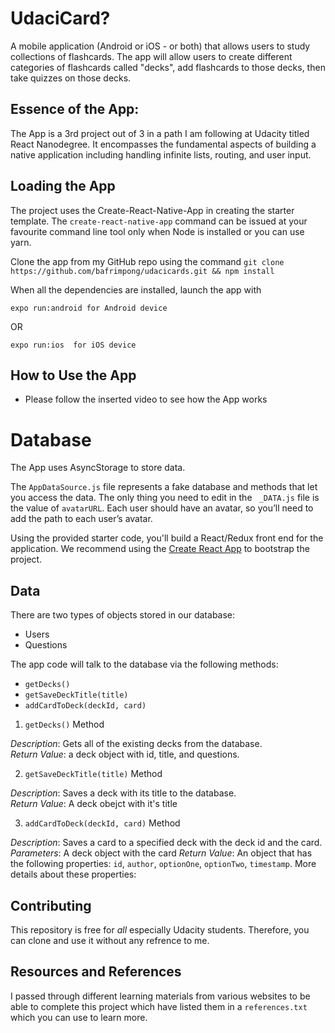 # UdaciCard?

A mobile application (Android or iOS - or both) that allows users to study collections of flashcards. The app will allow users to create different categories of flashcards called "decks", add flashcards to those decks, then take quizzes on those decks.

## Essence of the App:

The App is a 3rd project out of 3 in a path I am following at Udacity titled React Nanodegree. It encompasses the fundamental aspects of building a native application including handling infinite lists, routing, and user input.

## Loading the App

The project uses the Create-React-Native-App in creating the starter template. 
The `create-react-native-app` command can be issued at your favourite command line tool only when Node is installed or you can use yarn.

Clone the app from my GitHub repo using the command 
```git clone https://github.com/bafrimpong/udacicards.git && npm install```

When all the dependencies are installed, launch the app with

```
expo run:android for Android device
```
OR
```
expo run:ios  for iOS device
```

## How to Use the App

- Please follow the inserted video to see how the App works 

# Database

The App uses AsyncStorage to store data.

The `AppDataSource.js` file represents a fake database and methods that let you access the data. The only thing you need to edit in the ` _DATA.js` file is the value of `avatarURL`. Each user should have an avatar, so you’ll need to add the path to each user’s avatar.

Using the provided starter code, you'll build a React/Redux front end for the application. We recommend using the [Create React App](https://github.com/facebook/create-react-app) to bootstrap the project.

## Data

There are two types of objects stored in our database:

* Users
* Questions


The app code will talk to the database via the following methods:

* `getDecks()`
* `getSaveDeckTitle(title)`
* `addCardToDeck(deckId, card)`

1) `getDecks()` Method

*Description*: Gets all of the existing decks from the database.  
*Return Value*: a deck object with id, title, and questions.

2) `getSaveDeckTitle(title)` Method

*Description*: Saves a deck with its title to the database.  
*Return Value*: A deck obejct with it's title

3) `addCardToDeck(deckId, card)` Method

*Description*: Saves a card to a specified deck with the deck id and the card.  
*Parameters*:  A deck object with the card
*Return Value*:  An object that has the following properties: `id`, `author`, `optionOne`, `optionTwo`, `timestamp`. More details about these properties:

## Contributing

This repository is free for *all* especially Udacity students. Therefore, you can clone and use it without any refrence to me.

## Resources and References

I passed through different learning materials from various websites to be able to complete this project which have listed them in a `references.txt` which you can use to learn more.